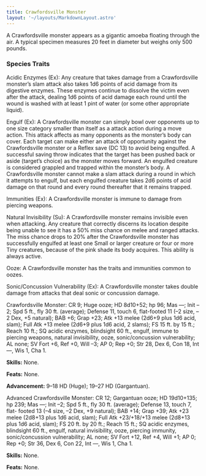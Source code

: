 ```yaml
---
title: Crawfordsville Monster
layout: '~/layouts/MarkdownLayout.astro'
---
```

A Crawfordsville monster appears as a gigantic amoeba floating through the
air. A typical specimen measures 20 feet in diameter but weighs only 500
pounds.

###  Species Traits

Acidic Enzymes (Ex): Any creature that takes damage from a Crawfordsville
monster’s slam attack also takes 1d6 points of acid damage from its digestive
enzymes. These enzymes continue to dissolve the victim even after the attack,
dealing 1d6 points of acid damage each round until the wound is washed with at
least 1 pint of water (or some other appropriate liquid).

Engulf (Ex): A Crawfordsville monster can simply bowl over opponents up to one
size category smaller than itself as a attack action during a move action.
This attack affects as many opponents as the monster’s body can cover. Each
target can make either an attack of opportunity against the Crawfordsville
monster or a Reflex save (DC 13) to avoid being engulfed. A successful saving
throw indicates that the target has been pushed back or aside (target’s
choice) as the monster moves forward. An engulfed creature is considered
grappled and trapped within the monster’s body. A Crawfordsville monster
cannot make a slam attack during a round in which it attempts to engulf, but
each engulfed creature takes 2d6 points of acid damage on that round and every
round thereafter that it remains trapped.

Immunities (Ex): A Crawfordsville monster is immune to damage from piercing
weapons.

Natural Invisibility (Su): A Crawfordsville monster remains invisible even
when attacking. Any creature that correctly discerns its location despite
being unable to see it has a 50% miss chance on melee and ranged attacks. The
miss chance drops to 20% after the Crawfordsville monster has successfully
engulfed at least one Small or larger creature or four or more Tiny creatures,
because of the pink shade its body acquires. This ability is always active.

Ooze: A Crawfordsville monster has the traits and immunities common to oozes.

Sonic/Concussion Vulnerability (Ex): A Crawfordsville monster takes double
damage from attacks that deal sonic or concussion damage.

Crawfordsville Monster: CR 9; Huge ooze; HD 8d10+52; hp 96; Mas —; Init –2;
Spd 5 ft., fly 30 ft. (average); Defense 11, touch 6, flat-footed 11 (–2 size,
–2 Dex, +5 natural); BAB +6; Grap +23; Atk +13 melee (2d6+9 plus 1d6 acid,
slam); Full Atk +13 melee (2d6+9 plus 1d6 acid, 2 slams); FS 15 ft. by 15 ft.;
Reach 10 ft.; SQ acidic enzymes, blindsight 60 ft., engulf, immune to piercing
weapons, natural invisibility, ooze, sonic/concussion vulnerability; AL none;
SV Fort +6, Ref +0, Will –3; AP 0; Rep +0; Str 28, Dex 6, Con 18, Int —, Wis
1, Cha 1.

**Skills:** None.

**Feats:** None.

**Advancement:** 9–18 HD (Huge); 19–27 HD (Gargantuan).

Advanced Crawfordsville Monster: CR 12; Gargantuan ooze; HD 19d10+135; hp 239;
Mas —; Init –2; Spd 5 ft., fly 30 ft. (average); Defense 13, touch 7, flat-
footed 13 (–4 size, –2 Dex, +9 natural); BAB +14; Grap +39; Atk +23 melee
(2d8+13 plus 1d6 acid, slam); Full Atk +23/+18/+13 melee (2d8+13 plus 1d6
acid, slam); FS 20 ft. by 20 ft.; Reach 15 ft.; SQ acidic enzymes, blindsight
60 ft., engulf, natural invisibility, ooze, piercing immunity,
sonic/concussion vulnerability; AL none; SV Fort +12, Ref +4, Will +1; AP 0;
Rep +0; Str 36, Dex 6, Con 22, Int —, Wis 1, Cha 1.

**Skills:** None.

**Feats:** None.

